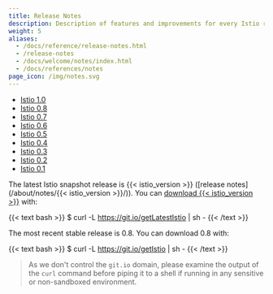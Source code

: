 ```yaml
---
title: Release Notes
description: Description of features and improvements for every Istio release.
weight: 5
aliases:
  - /docs/reference/release-notes.html
  - /release-notes
  - /docs/welcome/notes/index.html
  - /docs/references/notes
page_icon: /img/notes.svg
---
```


- [Istio 1.0](./1.0)
- [Istio 0.8](./0.8)
- [Istio 0.7](./0.7)
- [Istio 0.6](./0.6)
- [Istio 0.5](./0.5)
- [Istio 0.4](./0.4)
- [Istio 0.3](./0.3)
- [Istio 0.2](./0.2)
- [Istio 0.1](./0.1)

The latest Istio snapshot release is {{< istio_version >}} ([release notes](/about/notes/{{< istio_version >}}/)). You can
[download {{< istio_version >}}](https://github.com/istio/istio/releases) with:

{{< text bash >}}
$ curl -L https://git.io/getLatestIstio | sh -
{{< /text >}}

The most recent stable release is 0.8. You can download 0.8 with:

{{< text bash >}}
$ curl -L https://git.io/getIstio | sh -
{{< /text >}}

> As we don't control the `git.io` domain, please examine the output of the `curl` command before piping it to a shell if running in any
sensitive or non-sandboxed environment.

